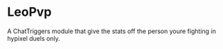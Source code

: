 # LeoPvp
A ChatTriggers module that give the stats off the person youre fighting in hypixel duels only.
